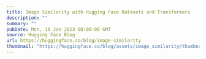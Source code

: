 ```yaml
---
title: Image Similarity with Hugging Face Datasets and Transformers
description: ""
summary: ""
pubDate: Mon, 16 Jan 2023 00:00:00 GMT
source: Hugging Face Blog
url: https://huggingface.co/blog/image-similarity
thumbnail: "https://huggingface.co/blog/assets/image_similarity/thumbnail.png"
---
```


